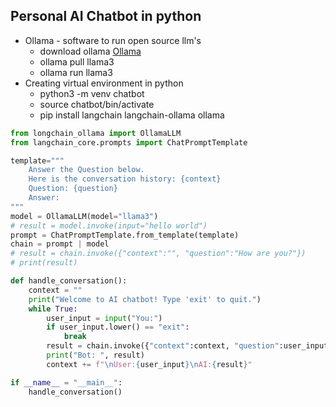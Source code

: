 ## Personal AI Chatbot in python

- Ollama - software to run open source llm's
    - download ollama [Ollama](https://ollama.com/)
    - ollama pull llama3
    - ollama run llama3
- Creating virtual environment in python
    - python3 -m venv chatbot
    - source chatbot/bin/activate
    - pip install langchain langchain-ollama ollama

```py
from longchain_ollama import OllamaLLM
from langchain_core.prompts import ChatPromptTemplate

template="""
    Answer the Question below.
    Here is the conversation history: {context}
    Question: {question}
    Answer:
"""
model = OllamaLLM(model="llama3")
# result = model.invoke(input="hello world")
prompt = ChatPromptTemplate.from_template(template)
chain = prompt | model
# result = chain.invoke({"context":"", "question":"How are you?"})
# print(result)

def handle_conversation():
    context = ""
    print("Welcome to AI chatbot! Type 'exit' to quit.")
    while True:
        user_input = input("You:")
        if user_input.lower() == "exit":
            break
        result = chain.invoke({"context":context, "question":user_input})
        print("Bot: ", result)
        context += f"\nUser:{user_input}\nAI:{result}"

if __name__ = "__main__":
    handle_conversation()

```